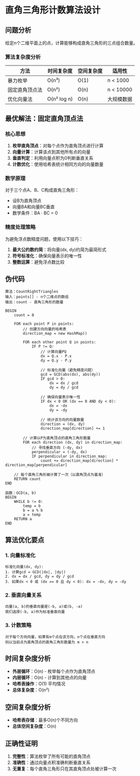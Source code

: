 # 直角三角形计数算法设计

## 问题分析

给定n个二维平面上的点，计算能够构成直角三角形的三点组合数量。

### 算法复杂度分析

| 方法 | 时间复杂度 | 空间复杂度 | 适用性 |
|------|------------|------------|--------|
| 暴力枚举 | O(n³) | O(1) | n < 1000 |
| 固定直角顶点法 | O(n²) | O(n) | n < 10000 |
| 优化向量法 | O(n² log n) | O(n) | 大规模数据 |

## 最优解法：固定直角顶点法

### 核心思想

1. **枚举直角顶点**：对每个点作为直角顶点进行计算
2. **向量计算**：计算该点到其他所有点的向量
3. **垂直判定**：利用向量点积为0判断垂直关系
4. **计数优化**：使用哈希表统计相同方向的向量数量

### 数学原理

对于三个点A、B、C构成直角三角形：
- 设B为直角顶点
- 向量BA和向量BC垂直
- 数学条件：BA · BC = 0

### 精度处理策略

为避免浮点数精度问题，使用以下技巧：
1. **最大公约数约简**：将向量(dx, dy)约简为最简形式
2. **符号标准化**：确保向量表示的唯一性
3. **整数运算**：避免浮点数比较

## 伪代码

```
算法：CountRightTriangles
输入：points[] - n个二维点的数组
输出：count - 直角三角形的数量

BEGIN
    count = 0
    
    FOR each point P in points:
        // 创建方向向量的哈希表
        direction_map = new HashMap()
        
        FOR each other point Q in points:
            IF P != Q:
                // 计算向量PQ
                dx = Q.x - P.x
                dy = Q.y - P.y
                
                // 标准化向量（避免精度问题）
                gcd = GCD(abs(dx), abs(dy))
                IF gcd > 0:
                    dx = dx / gcd
                    dy = dy / gcd
                
                // 确保向量表示唯一性
                IF dx < 0 OR (dx == 0 AND dy < 0):
                    dx = -dx
                    dy = -dy
                
                // 统计该方向的向量数量
                direction = (dx, dy)
                direction_map[direction] += 1
        
        // 计算以P为直角顶点的直角三角形数量
        FOR each direction (dx, dy) in direction_map:
            // 寻找垂直方向 (-dy, dx)
            perpendicular = (-dy, dx)
            IF perpendicular in direction_map:
                count += direction_map[direction] * direction_map[perpendicular]
    
    // 每个直角三角形被计算了一次（以直角顶点为基准）
    RETURN count
END

函数：GCD(a, b)
BEGIN
    WHILE b != 0:
        temp = b
        b = a % b
        a = temp
    RETURN a
END
```

## 算法优化要点

### 1. 向量标准化
```
标准化向量(dx, dy):
1. 计算gcd = GCD(|dx|, |dy|)
2. dx = dx / gcd, dy = dy / gcd
3. 如果dx < 0 或 (dx == 0 且 dy < 0): dx = -dx, dy = -dy
```

### 2. 垂直向量关系
```
向量(a, b)的垂直向量是(-b, a)或(b, -a)
我们选择(-b, a)作为标准垂直向量
```

### 3. 计数策略
```
对于每个方向向量，如果有m个点在该方向，n个点在垂直方向
则以当前点为直角顶点的直角三角形数量为 m × n
```

## 时间复杂度分析

- **外层循环**：O(n) - 枚举每个点作为直角顶点
- **内层循环**：O(n) - 计算到其他点的向量
- **哈希表操作**：O(1) 平均情况
- **总体复杂度**：O(n²)

## 空间复杂度分析

- **哈希表存储**：最多O(n)个不同方向
- **总体空间复杂度**：O(n)

## 正确性证明

1. **完整性**：算法枚举了所有可能的直角顶点
2. **准确性**：通过向量点积准确判断垂直关系
3. **无重复**：每个直角三角形只在其直角顶点处被计算一次